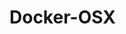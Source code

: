 <!-- generated by markdown-notes-tree -->

# Docker-OSX

<!-- optional markdown-notes-tree directory description starts here -->

<!-- optional markdown-notes-tree directory description ends here -->


